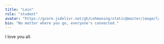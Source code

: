 ```yaml
---
title: "Lain"
role: "student"
avatar: "https://gcore.jsdelivr.net/gh/Lehmaning/static@master/image/lain/lain-smile-sunset.png"
bio: "No matter where you go, everyone's connected."
---
```


I love you all.
